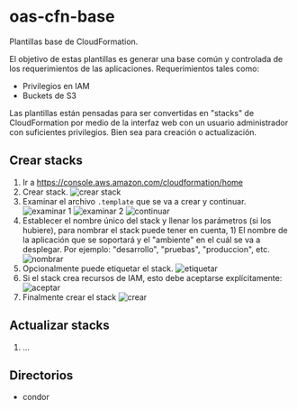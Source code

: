 # oas-cfn-base

Plantillas base de CloudFormation.

El objetivo de estas plantillas es generar una base común y controlada de los requerimientos de las aplicaciones. Requerimientos tales como:

 - Privilegios en IAM
 - Buckets de S3

Las plantillas están pensadas para ser convertidas en "stacks" de CloudFormation por medio de la interfaz web con un usuario administrador con suficientes privilegios. Bien sea para creación o actualización.

Crear stacks
------------

1. Ir a https://console.aws.amazon.com/cloudformation/home
1. Crear stack.
   ![crear stack](http://i.imgur.com/eTCcjuc.png)
1. Examinar el archivo `.template` que se va a crear y continuar.
   ![examinar 1](http://i.imgur.com/LGaEYxK.png)
   ![examinar 2](http://i.imgur.com/vWi4YsX.png)
   ![continuar](http://i.imgur.com/aSg1z0P.png)
1. Establecer el nombre único del stack y llenar los parámetros (si los hubiere), para nombrar el stack puede tener en cuenta, 1) El nombre de la aplicación que se soportará y el "ambiente" en el cuál se va a desplegar. Por ejemplo: "desarrollo", "pruebas", "produccion", etc.
   ![nombrar](http://i.imgur.com/WoE6e2o.png)
1. Opcionalmente puede etiquetar el stack.
   ![etiquetar](http://i.imgur.com/gVPFW0a.png)
1. Si el stack crea recursos de IAM, esto debe aceptarse explícitamente:
   ![aceptar](http://i.imgur.com/b02WcTu.png)
1. Finalmente crear el stack
   ![crear](http://i.imgur.com/rLNZ6dI.png)

Actualizar stacks
-----------------

1. ...

Directorios
-----------

 - condor
